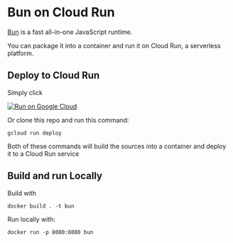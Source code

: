 # Bun on Cloud Run

[Bun](https://bun.sh/) is a fast all-in-one JavaScript runtime.

You can package it into a container and run it on Cloud Run, a serverless platform.

## Deploy to Cloud Run

Simply click 

[![Run on Google Cloud](https://storage.googleapis.com/cloudrun/button.svg)](https://deploy.cloud.run)

Or clone this repo and run this command:

```
gcloud run deploy
```

Both of these commands will build the sources into a container and deploy it to a Cloud Run service

## Build and run Locally

Build with 
```
docker build . -t bun
```

Run locally with:

```
docker run -p 8080:8080 bun
```
